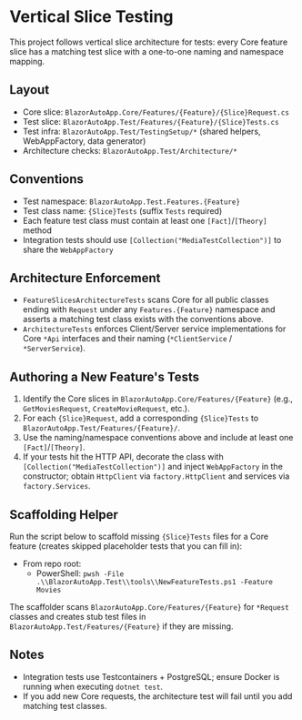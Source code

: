 Vertical Slice Testing
======================

This project follows vertical slice architecture for tests: every Core feature slice has a matching test slice with a one-to-one naming and namespace mapping.

Layout
------
- Core slice: `BlazorAutoApp.Core/Features/{Feature}/{Slice}Request.cs`
- Test slice: `BlazorAutoApp.Test/Features/{Feature}/{Slice}Tests.cs`
- Test infra: `BlazorAutoApp.Test/TestingSetup/*` (shared helpers, WebAppFactory, data generator)
- Architecture checks: `BlazorAutoApp.Test/Architecture/*`

Conventions
-----------
- Test namespace: `BlazorAutoApp.Test.Features.{Feature}`
- Test class name: `{Slice}Tests` (suffix `Tests` required)
- Each feature test class must contain at least one `[Fact]`/`[Theory]` method
- Integration tests should use `[Collection("MediaTestCollection")]` to share the `WebAppFactory`

Architecture Enforcement
------------------------
- `FeatureSlicesArchitectureTests` scans Core for all public classes ending with `Request` under any `Features.{Feature}` namespace and asserts a matching test class exists with the conventions above.
- `ArchitectureTests` enforces Client/Server service implementations for Core `*Api` interfaces and their naming (`*ClientService` / `*ServerService`).

Authoring a New Feature's Tests
-------------------------------
1) Identify the Core slices in `BlazorAutoApp.Core/Features/{Feature}` (e.g., `GetMoviesRequest`, `CreateMovieRequest`, etc.).
2) For each `{Slice}Request`, add a corresponding `{Slice}Tests` to `BlazorAutoApp.Test/Features/{Feature}/`.
3) Use the naming/namespace conventions above and include at least one `[Fact]`/`[Theory]`.
4) If your tests hit the HTTP API, decorate the class with `[Collection("MediaTestCollection")]` and inject `WebAppFactory` in the constructor; obtain `HttpClient` via `factory.HttpClient` and services via `factory.Services`.

Scaffolding Helper
------------------
Run the script below to scaffold missing `{Slice}Tests` files for a Core feature (creates skipped placeholder tests that you can fill in):

- From repo root:
  - PowerShell: `pwsh -File .\\BlazorAutoApp.Test\\tools\\NewFeatureTests.ps1 -Feature Movies`

The scaffolder scans `BlazorAutoApp.Core/Features/{Feature}` for `*Request` classes and creates stub test files in `BlazorAutoApp.Test/Features/{Feature}` if they are missing.

Notes
-----
- Integration tests use Testcontainers + PostgreSQL; ensure Docker is running when executing `dotnet test`.
- If you add new Core requests, the architecture test will fail until you add matching test classes.

